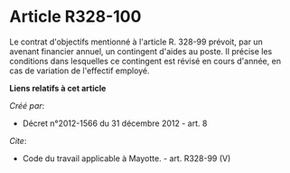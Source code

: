 # Article R328-100

Le contrat d'objectifs mentionné à l'article R. 328-99 prévoit, par un avenant financier annuel, un contingent d'aides au
poste. Il précise les conditions dans lesquelles ce contingent est révisé en cours d'année, en cas de variation de l'effectif
employé.

**Liens relatifs à cet article**

_Créé par_:

  - Décret n°2012-1566 du 31 décembre 2012 - art. 8

_Cite_:

  - Code du travail applicable à Mayotte. - art. R328-99 (V)

